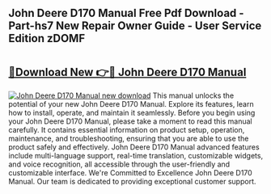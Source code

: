 ## John Deere D170 Manual Free Pdf Download - Part-hs7 New Repair Owner Guide - User Service Edition zDOMF

# <h2><a href="http://bc94849.oget.top/?id=John+Deere+D170+Manual">🔗Download New 👉🔴 John Deere D170 Manual</a></h2>

[![John Deere D170 Manual new download](https://i.imgur.com/5g1atiW.png)](http://bc94849.oget.top/?id=John+Deere+D170+Manual)
This manual unlocks the potential of your new John Deere D170 Manual. Explore its features, learn how to install, operate, and maintain it seamlessly. Before you begin using your John Deere D170 Manual, please take a moment to read this manual carefully. It contains essential information on product setup, operation, maintenance, and troubleshooting, ensuring that you are able to use the product safely and effectively. John Deere D170 Manual advanced features include multi-language support, real-time translation, customizable widgets, and voice recognition, all accessible through the user-friendly and customizable interface. We're Committed to Excellence John Deere D170 Manual. Our team is dedicated to providing exceptional customer support.
